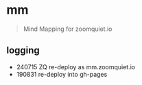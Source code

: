 # mm
> Mind Mapping for zoomquiet.io

## logging

- 240715 ZQ re-deploy as mm.zoomquiet.io
- 190831 re-deploy into gh-pages
